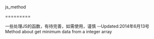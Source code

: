 js_method

=========

一些处理JS的函数，有待完善，如需使用，谨慎
--Updated:2014年6月13号
Method about get minimum data from a integer array






